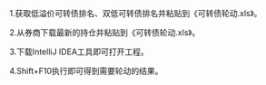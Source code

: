 1.获取低溢价可转债排名、双低可转债排名并粘贴到《可转债轮动.xls》。

2.从券商下载最新的持仓并粘贴到《可转债轮动.xls》。

3.下载IntelliJ IDEA工具即可打开工程。

4.Shift+F10执行即可得到需要轮动的结果。